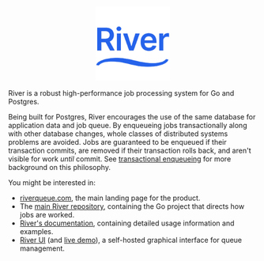 <p align="center">
  <img src="logo.png" width="150" />
</p>

River is a robust high-performance job processing system for Go and Postgres.

Being built for Postgres, River encourages the use of the same database for
application data and job queue. By enqueueing jobs transactionally along with
other database changes, whole classes of distributed systems problems are
avoided. Jobs are guaranteed to be enqueued if their transaction commits, are
removed if their transaction rolls back, and aren't visible for work _until_
commit. See [transactional enqueueing] for more background on this philosophy.

You might be interested in:

* [riverqueue.com](https://riverqueue.com), the main landing page for the product.
* The [main River repository](https://github.com/riverqueue/river), containing the Go project that directs how jobs are worked.
* [River's documentation](https://riverqueue.com/docs), containing detailed usage information and examples.
* [River UI](https://github.com/riverqueue/riverui) (and [live demo](https://ui.riverqueue.com)), a self-hosted graphical interface for queue management.

[transactional enqueueing]: https://riverqueue.com/docs/transactional-enqueueing